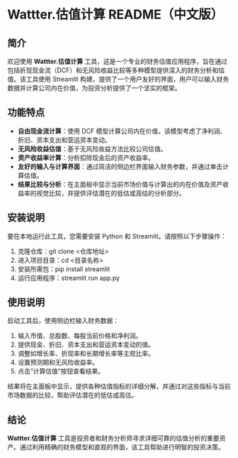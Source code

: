 # Wattter.估值计算 README（中文版）

## 简介

欢迎使用 **Wattter.估值计算** 工具，这是一个专业的财务估值应用程序，旨在通过包括折现现金流（DCF）和无风险收益比较等多种模型提供深入的财务分析和估值。该工具使用 Streamlit 构建，提供了一个用户友好的界面，用户可以输入财务数据并计算公司内在价值，为投资分析提供了一个坚实的框架。

## 功能特点

- **自由现金流计算**：使用 DCF 模型计算公司内在价值，该模型考虑了净利润、折旧、资本支出和营运资本变动。
- **无风险收益估值**：基于无风险收益方法比较公司估值。
- **资产收益率计算**：分析扣除现金后的资产收益率。
- **友好的输入与计算界面**：通过简洁的侧边栏界面输入财务参数，并通过单击计算估值。
- **结果比较与分析**：在主面板中显示当前市场价值与计算出的内在价值及资产收益率的视觉比较，并提供评估潜在的低估或高估的分析部分。

## 安装说明

要在本地运行此工具，您需要安装 Python 和 Streamlit。请按照以下步骤操作：

1. 克隆仓库：git clone <仓库地址>
2. 进入项目目录：cd <目录名称>
3. 安装所需包：pip install streamlit
4. 运行应用程序：streamlit run app.py


## 使用说明

启动工具后，使用侧边栏输入财务数据：

1. 输入市值、总股数、每股当前价格和净利润。
2. 提供现金、折旧、资本支出和营运资本变动的值。
3. 调整如增长率、折现率和长期增长率等主观比率。
4. 设置预测期和无风险收益率。
5. 点击“计算估值”按钮查看结果。

结果将在主面板中显示，提供各种估值指标的详细分解，并通过对这些指标与当前市场数据的比较，帮助评估潜在的低估或高估。

## 结论

**Wattter.估值计算** 工具是投资者和财务分析师寻求详细可靠的估值分析的重要资产。通过利用精确的财务模型和直观的界面，该工具帮助进行明智的投资决策。
